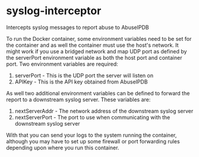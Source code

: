 # syslog-interceptor
Intercepts syslog messages to report abuse to AbuseIPDB

To run the Docker container, some environment variables need to be set for the container and as well the container must use the host's network.  It might work if you use a bridged network and map UDP port as defined by the serverPort environment variable as both the host port and container port.  Two environment variables are required:
1. serverPort - This is the UDP port the server will listen on
2. APIKey - This is the API key obtained from AbuseIPDB

As well two additional environment variables can be defined to forward the report to a downstream syslog server.  These variables are:
1. nextServerAddr - The network address of the downstream syslog server
2. nextServerPort - The port to use when communicating with the downstream syslog server

With that you can send your logs to the system running the container, although you may have to set up some firewall or port forwarding rules depending upon where you run this container.
